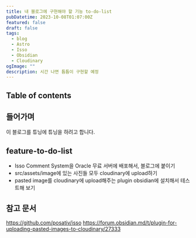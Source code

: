 ```yaml
---
title: 내 블로그에 구현해야 할 기능 to-do-list
pubDatetime: 2023-10-08T01:07:00Z
featured: false
draft: false
tags:
  - blog
  - Astro
  - Isso
  - Obsidian
  - Cloudinary
ogImage: ""
description: 시간 나면 틈틈이 구현할 예정
---
```


## Table of contents

## 들어가며

이 블로그를 튜닝에 튜닝을 하려고 합니다.

## feature-to-do-list

- Isso Comment System을 Oracle 무료 서버에 배포해서, 블로그에 붙이기
- src/assets/image에 있는 사진들 모두 cloudinary에 upload하기
- pasted image를 cloudinary에 upload해주는 plugin obsidian에 설치해서 테스트해 보기

## 참고 문서

<https://github.com/posativ/isso>
<https://forum.obsidian.md/t/plugin-for-uploading-pasted-images-to-cloudinary/27333>
